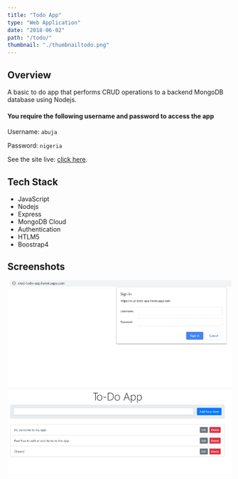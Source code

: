 ```yaml
---
title: "Todo App"
type: "Web Application"
date: "2018-06-02"
path: "/todo/"
thumbnail: "./thumbnailtodo.png"
---
```


## Overview

A basic to do app that performs CRUD operations to a backend MongoDB database using Nodejs.

#### You require the following username and password to access the app

Username: ```abuja```

Password: ```nigeria```

See the site live: [click here](https://crud-todo-app.herokuapp.com/ " CRUD Todo App").

## Tech Stack

- JavaScript
- Nodejs
- Express
- MongoDB Cloud
- Authentication
- HTLM5
- Boostrap4

## Screenshots

![Screenshot 1](./newtodo1.png)
![Screenshot 2](./newtodo2.png)
